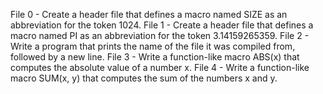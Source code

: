 File 0 -  Create a header file that defines a macro named SIZE as an abbreviation for the token 1024.
File 1 - Create a header file that defines a macro named PI as an abbreviation for the token 3.14159265359. 
File 2 - Write a program that prints the name of the file it was compiled from, followed by a new line.
File 3 - Write a function-like macro ABS(x) that computes the absolute value of a number x.
File 4 - Write a function-like macro SUM(x, y) that computes the sum of the numbers x and y.
